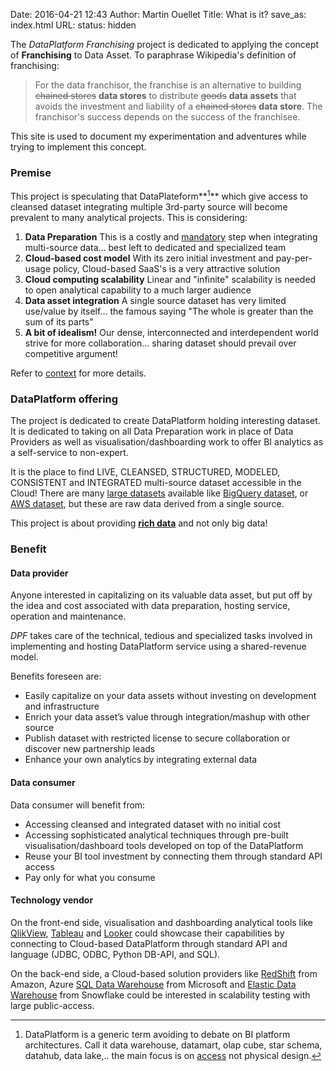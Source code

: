 Date: 2016-04-21 12:43
Author: Martin Ouellet
Title: What is it?
save_as: index.html
URL:
status: hidden


The *DataPlatform Franchising* project is dedicated to applying the concept of **Franchising** to Data Asset. To paraphrase Wikipedia's definition of franchising:

> For the data franchisor, the franchise is an alternative to building <s>chained stores</s> **data stores** to distribute <s>goods</s> **data assets** that avoids the investment and liability of a <s>chained stores</s> **data store**. The franchisor's success depends on the success of the franchisee.

This site is used to document my experimentation and adventures while trying to implement this concept.

### Premise

This project is speculating that DataPlateform**[^footnote]** which give access to cleansed dataset integrating multiple 3rd-party source will become prevalent to many analytical projects. This is considering:

1. __Data Preparation__
This is a costly and <u>mandatory</u> step when integrating multi-source data... best left to dedicated and specialized team
2. __Cloud-based cost model__
With its zero initial investment and pay-per-usage policy, Cloud-based SaaS's is a very attractive solution
3. __Cloud computing scalability__
Linear and "infinite" scalability is needed to open analytical capability to a much larger audience
4. __Data asset integration__
A single source dataset has very limited use/value by itself... the famous saying "The whole is greater than the sum of its parts”
5. __A bit of idealism!__
Our dense, interconnected and interdependent world strive for more collaboration... sharing dataset should prevail over competitive argument!

Refer to [context]({filename}Context.md) for more details.


### DataPlatform offering

The project is dedicated to create DataPlatform holding interesting dataset. It is dedicated to taking on all Data Preparation work in place of Data Providers as well as visualisation/dashboarding work to offer BI analytics as a self-service to non-expert.

It is the place to find LIVE, CLEANSED, STRUCTURED, MODELED, CONSISTENT and INTEGRATED multi-source dataset accessible in the Cloud! There are many [large datasets](https://www.quora.com/Where-can-I-find-large-datasets-open-to-the-public) available like [BigQuery dataset](https://www.reddit.com/r/bigquer/wiki/datasets), or [AWS dataset](http://aws.amazon.com/datasets/), but these are raw data derived from a single source.

This project is about providing [**r​ich data**](http://www.techradar.com/news/world-of-tech/why-big-data-is-crude-oil-while-rich-data-is-refined-and-the-ultimate-in-bi-1289628) and not only big data!

[^footnote]: DataPlatform is a generic term avoiding to debate on BI platform architectures.  Call it data warehouse, datamart, olap cube, star schema, datahub, data lake,.. the main focus is on <u>access</u> not physical design.

### Benefit

#### Data provider

Anyone interested in capitalizing on its valuable data asset, but put off by the idea and cost associated with data preparation, hosting service, operation and maintenance.  

*DPF* takes care of the technical, tedious and specialized tasks involved in implementing and hosting DataPlatform service using a shared-revenue model.

Benefits foreseen are:

* Easily capitalize on your data assets without investing on development and infrastructure
* Enrich your data asset’s value through integration/mashup with other source
* Publish dataset with restricted license to secure collaboration or discover new partnership leads
* Enhance your own analytics by integrating external data  

#### Data consumer

Data consumer will benefit from:

* Accessing cleansed and integrated dataset with no initial cost
* Accessing sophisticated analytical techniques through pre-built visualisation/dashboard tools developed on top of the DataPlatform
* Reuse your BI tool investment by connecting them through standard API access
* Pay only for what you consume

#### Technology vendor

On the front-end side, visualisation and dashboarding analytical tools like [QlikView](qlick.com), [Tableau](tableau.com) and [Looker](looker.com) could showcase their capabilities by connecting to Cloud-based DataPlatform through standard API and language (JDBC, ODBC, Python DB-API, and SQL).

On the back-end side, a Cloud-based solution providers like [RedShift](https://aws.amazon.com/redshift/) from Amazon, Azure [SQL Data Warehouse](https://azure.microsoft.com/en-us/services/sql-data-warehouse/) from Microsoft and [Elastic Data Warehouse](http://www.snowflake.net/product/) from Snowflake could be interested in scalability testing with large public-access.
